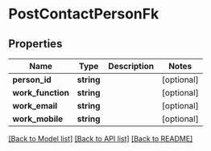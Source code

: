 # PostContactPersonFk

## Properties
Name | Type | Description | Notes
------------ | ------------- | ------------- | -------------
**person_id** | **string** |  | [optional] 
**work_function** | **string** |  | [optional] 
**work_email** | **string** |  | [optional] 
**work_mobile** | **string** |  | [optional] 

[[Back to Model list]](../README.md#documentation-for-models) [[Back to API list]](../README.md#documentation-for-api-endpoints) [[Back to README]](../README.md)


